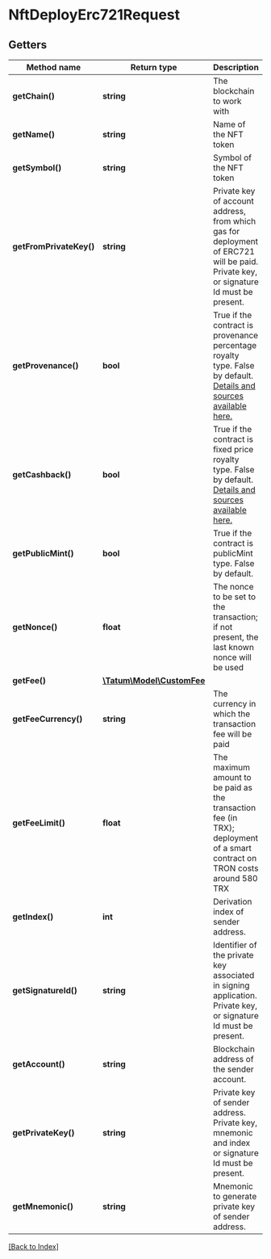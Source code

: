 # NftDeployErc721Request

## Getters

Method name | Return type | Description | Notes
------------ | ------------- | ------------- | -------------
**getChain()** | **string** | The blockchain to work with |
**getName()** | **string** | Name of the NFT token |
**getSymbol()** | **string** | Symbol of the NFT token |
**getFromPrivateKey()** | **string** | Private key of account address, from which gas for deployment of ERC721 will be paid. Private key, or signature Id must be present. |
**getProvenance()** | **bool** | True if the contract is provenance percentage royalty type. False by default. <a href="https://github.com/tatumio/smart-contracts" target="_blank">Details and sources available here.</a> | [optional]
**getCashback()** | **bool** | True if the contract is fixed price royalty type. False by default. <a href="https://github.com/tatumio/smart-contracts" target="_blank">Details and sources available here.</a> | [optional]
**getPublicMint()** | **bool** | True if the contract is publicMint type. False by default. | [optional]
**getNonce()** | **float** | The nonce to be set to the transaction; if not present, the last known nonce will be used | [optional]
**getFee()** | [**\Tatum\Model\CustomFee**](CustomFee.md) |  | [optional]
**getFeeCurrency()** | **string** | The currency in which the transaction fee will be paid |
**getFeeLimit()** | **float** | The maximum amount to be paid as the transaction fee (in TRX); deployment of a smart contract on TRON costs around 580 TRX |
**getIndex()** | **int** | Derivation index of sender address. |
**getSignatureId()** | **string** | Identifier of the private key associated in signing application. Private key, or signature Id must be present. |
**getAccount()** | **string** | Blockchain address of the sender account. |
**getPrivateKey()** | **string** | Private key of sender address. Private key, mnemonic and index or signature Id must be present. |
**getMnemonic()** | **string** | Mnemonic to generate private key of sender address. |

[[Back to Index]](../index.md)
